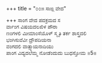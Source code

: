 +++
title = "೦೦೫ ಸಾಙ್ಗ ವೇದ"

+++
ಸಾಂಗ ವೇದ ಪದಕ್ರಮದ ಸ  
ರ್ವಾಂಗ ವಿಷಯದಲಖಿಳ ಪೌರಾ  
ಣಂಗಳಲಿ ಮೀಮಾಂಸೆಯೊಳ್ ಸ್ಮೃತಿ ತರ್ಕ ಶಾಸ್ತ್ರದಲಿ  
ಭಂಗಿಸುವೆವೀ ದ್ರೌಪದಿಯನಾ  
ವಂಗದಲಿ ವಾತ್ಸ್ಯಾಯನಾದಿಯು  
ಪಾಂಗ ವಿದ್ಯದಲೆಮ್ಮ ನೋಡೆಂದುದು ಬುಧಸ್ತೋಮ     ॥5॥